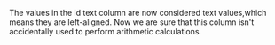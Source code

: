 The values in the id text column are now considered text values,which means they are left-aligned. Now we are sure that this column isn't accidentally used to perform arithmetic calculations
